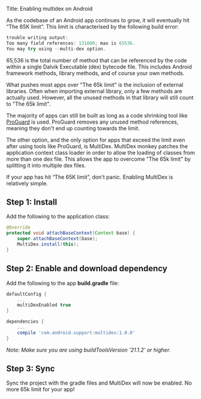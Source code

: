 Title: Enabling multidex on Android

As the codebase of an Android app continues to grow, it will eventually hit “The 65K limit”. This limit is characterised by the following build error:

```java
trouble writing output:
Too many field references: 131000; max is 65536.
You may try using --multi-dex option.
```

<!--more-->

65,536 is the total number of method that can be referenced by the code within a single Dalvik Executable (dex) bytecode file. This includes Android framework methods, library methods, and of course your own methods.

What pushes most apps over "The 65k limit" is the inclusion of external libraries. Often when importing external library, only a few methods are actually used. However, all the unused methods in that library will still count to "The 65k limit".

The majority of apps can still be built as long as a code shrinking tool like [ProGuard](https://www.guardsquare.com/proguard) is used. ProGuard removes any unused method references, meaning they don't end up counting towards the limit.

The other option, and the only option for apps that exceed the limit even after using tools like ProGuard, is MultiDex. MultiDex monkey patches the application context class loader in order to allow the loading of classes from more than one dex file. This allows the app to overcome "The 65k limit" by splitting it into multiple dex files.

If your app has hit “The 65K limit”, don't panic. Enabling MultiDex is relatively simple.

## Step 1: Install
Add the following to the application class:

```java
@Override
protected void attachBaseContext(Context base) {
    super.attachBaseContext(base);
    MultiDex.install(this);
}
```

## Step 2: Enable and download dependency
Add the following to the app **build.gradle** file:

```groovy
defaultConfig {
    ...
    multiDexEnabled true
}

dependencies {
    ...
    compile 'com.android.support:multidex:1.0.0'
}
```

*Note: Make sure you are using buildToolsVersion '21.1.2' or higher.*

## Step 3: Sync
Sync the project with the gradle files and MultiDex will now be enabled. No more 65k limit for your app!
